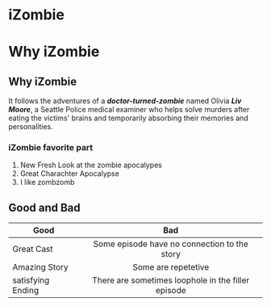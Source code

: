 # **iZombie**

# Why iZombie
## Why iZombie

It follows the adventures of a **_doctor-turned-zombie_** named Olivia **_Liv Moore_**, a Seattle Police medical examiner who helps solve murders after eating the victims' brains and temporarily absorbing their memories and personalities.

### iZombie favorite part

1. New Fresh Look at the zombie apocalypes
2. Great Charachter Apocalypse
3. I like zombzomb

## Good and Bad

| Good  | Bad |
| ------------- |:-------------:|
| Great Cast      | Some episode have no connection to the story     |
| Amazing Story    |    Some are repetetive  |
| satisfying Ending      | There are sometimes loophole in the filler episode     |
